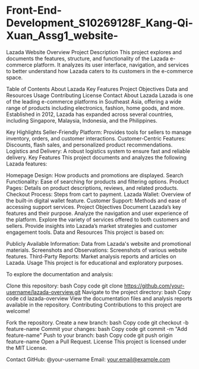 # Front-End-Development_S10269128F_Kang-Qi-Xuan_Assg1_website-
Lazada Website Overview Project
Description
This project explores and documents the features, structure, and functionality of the Lazada e-commerce platform. It analyzes its user interface, navigation, and services to better understand how Lazada caters to its customers in the e-commerce space.

Table of Contents
About Lazada
Key Features
Project Objectives
Data and Resources
Usage
Contributing
License
Contact
About Lazada
Lazada is one of the leading e-commerce platforms in Southeast Asia, offering a wide range of products including electronics, fashion, home goods, and more. Established in 2012, Lazada has expanded across several countries, including Singapore, Malaysia, Indonesia, and the Philippines.

Key Highlights
Seller-Friendly Platform: Provides tools for sellers to manage inventory, orders, and customer interactions.
Customer-Centric Features: Discounts, flash sales, and personalized product recommendations.
Logistics and Delivery: A robust logistics system to ensure fast and reliable delivery.
Key Features
This project documents and analyzes the following Lazada features:

Homepage Design: How products and promotions are displayed.
Search Functionality: Ease of searching for products and filtering options.
Product Pages: Details on product descriptions, reviews, and related products.
Checkout Process: Steps from cart to payment.
Lazada Wallet: Overview of the built-in digital wallet feature.
Customer Support: Methods and ease of accessing support services.
Project Objectives
Document Lazada’s key features and their purpose.
Analyze the navigation and user experience of the platform.
Explore the variety of services offered to both customers and sellers.
Provide insights into Lazada’s market strategies and customer engagement tools.
Data and Resources
This project is based on:

Publicly Available Information: Data from Lazada's website and promotional materials.
Screenshots and Observations: Screenshots of various website features.
Third-Party Reports: Market analysis reports and articles on Lazada.
Usage
This project is for educational and exploratory purposes.

To explore the documentation and analysis:

Clone this repository:
bash
Copy code
git clone https://github.com/your-username/lazada-overview.git
Navigate to the project directory:
bash
Copy code
cd lazada-overview
View the documentation files and analysis reports available in the repository.
Contributing
Contributions to this project are welcome!

Fork the repository.
Create a new branch:
bash
Copy code
git checkout -b feature-name
Commit your changes:
bash
Copy code
git commit -m "Add feature-name"
Push to your branch:
bash
Copy code
git push origin feature-name
Open a Pull Request.
License
This project is licensed under the MIT License.

Contact
GitHub: @your-username
Email: your.email@example.com
